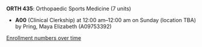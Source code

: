 **ORTH 435**: Orthopaedic Sports Medicine (7 units)

- **A00** (Clinical Clerkship) at 12:00 am–12:00 am on Sunday (location TBA) by Pring, Maya Elizabeth (A09753392)

[Enrollment numbers over time](./ORTH435.tsv)
